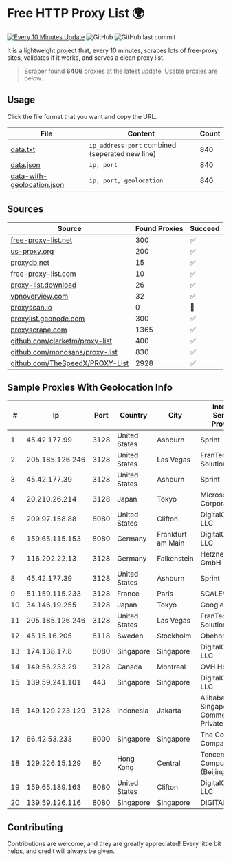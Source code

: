 
# Free HTTP Proxy List 🌍

[![Every 10 Minutes Update](https://github.com/mertguvencli/http-proxy-list/actions/workflows/main.yml/badge.svg?branch=main)](https://github.com/mertguvencli/http-proxy-list/actions/workflows/main.yml)
![GitHub](https://img.shields.io/github/license/mertguvencli/http-proxy-list)
![GitHub last commit](https://img.shields.io/github/last-commit/mertguvencli/http-proxy-list)

It is a lightweight project that, every 10 minutes, scrapes lots of free-proxy sites, validates if it works, and serves a clean proxy list.


> Scraper found **6406** proxies at the latest update. Usable proxies are below.

## Usage

Click the file format that you want and copy the URL.


|File|Content|Count|
|----|-------|-----|
|[data.txt](https://raw.githubusercontent.com/mertguvencli/http-proxy-list/main/proxy-list/data.txt)|`ip_address:port` combined (seperated new line)|840|
|[data.json](https://raw.githubusercontent.com/mertguvencli/http-proxy-list/main/proxy-list/data.json)|`ip, port`|840|
|[data-with-geolocation.json](https://raw.githubusercontent.com/mertguvencli/http-proxy-list/main/proxy-list/data-with-geolocation.json)|`ip, port, geolocation`|840|

## Sources

|Source|Found Proxies|Succeed|
|------|-------------|-------|
|[free-proxy-list.net](https://free-proxy-list.net)|300|✅|
|[us-proxy.org](https://www.us-proxy.org)|200|✅|
|[proxydb.net](http://proxydb.net)|15|✅|
|[free-proxy-list.com](https://free-proxy-list.com/?page=&port=&type%5B%5D=http&type%5B%5D=https&up_time=0&search=Search)|10|✅|
|[proxy-list.download](https://www.proxy-list.download/HTTP)|26|✅|
|[vpnoverview.com](https://vpnoverview.com/privacy/anonymous-browsing/free-proxy-servers)|32|✅|
|[proxyscan.io](https://www.proxyscan.io)|0|🚫|
|[proxylist.geonode.com](https://proxylist.geonode.com/api/proxy-list?limit=300&page=1&sort_by=lastChecked&sort_type=desc&protocols=http,https)|300|✅|
|[proxyscrape.com](https://api.proxyscrape.com/v2/?request=displayproxies&protocol=http&timeout=10000&country=all&ssl=all&anonymity=all)|1365|✅|
|[github.com/clarketm/proxy-list](https://raw.githubusercontent.com/clarketm/proxy-list/master/proxy-list-raw.txt)|400|✅|
|[github.com/monosans/proxy-list](https://raw.githubusercontent.com/monosans/proxy-list/main/proxies/http.txt)|830|✅|
|[github.com/TheSpeedX/PROXY-List](https://raw.githubusercontent.com/TheSpeedX/PROXY-List/master/http.txt)|2928|✅|


## Sample Proxies With Geolocation Info

|#|Ip|Port|Country|City|Internet Service Provider|
|-|--|----|-------|----|-------------------------|
|1|45.42.177.99|3128|United States|Ashburn|Sprint|
|2|205.185.126.246|3128|United States|Las Vegas|FranTech Solutions|
|3|45.42.177.39|3128|United States|Ashburn|Sprint|
|4|20.210.26.214|3128|Japan|Tokyo|Microsoft Corporation|
|5|209.97.158.88|8080|United States|Clifton|DigitalOcean, LLC|
|6|159.65.115.153|8080|Germany|Frankfurt am Main|DigitalOcean, LLC|
|7|116.202.22.13|3128|Germany|Falkenstein|Hetzner Online GmbH|
|8|45.42.177.39|3128|United States|Ashburn|Sprint|
|9|51.159.115.233|3128|France|Paris|SCALEWAY|
|10|34.146.19.255|3128|Japan|Tokyo|Google LLC|
|11|205.185.126.246|3128|United States|Las Vegas|FranTech Solutions|
|12|45.15.16.205|8118|Sweden|Stockholm|Obehosting AB|
|13|174.138.17.8|8080|Singapore|Singapore|DigitalOcean, LLC|
|14|149.56.233.29|3128|Canada|Montreal|OVH Hosting|
|15|139.59.241.101|443|Singapore|Singapore|DigitalOcean, LLC|
|16|149.129.223.129|3128|Indonesia|Jakarta|Alibaba.com Singapore E-Commerce Private Limited|
|17|66.42.53.233|8000|Singapore|Singapore|The Constant Company|
|18|129.226.15.129|80|Hong Kong|Central|Tencent Cloud Computing (Beijing) Co|
|19|159.65.189.163|8080|United States|Clifton|DigitalOcean, LLC|
|20|139.59.126.116|8080|Singapore|Singapore|DIGITALOCEAN|



## Contributing

Contributions are welcome, and they are greatly appreciated! Every
little bit helps, and credit will always be given.

